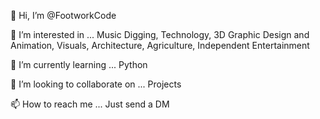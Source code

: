 👋 Hi, I’m @FootworkCode

👀 I’m interested in ... Music Digging, Technology, 3D Graphic Design and Animation, Visuals, Architecture, Agriculture, Independent Entertainment

🌱 I’m currently learning ... Python

💞️ I’m looking to collaborate on ... Projects

📫 How to reach me ... Just send a DM

<!---
FootworkCode/FootworkCode is a ✨ special ✨ repository because its `README.md` (this file) appears on your GitHub profile.
You can click the Preview link to take a look at your changes.
--->
